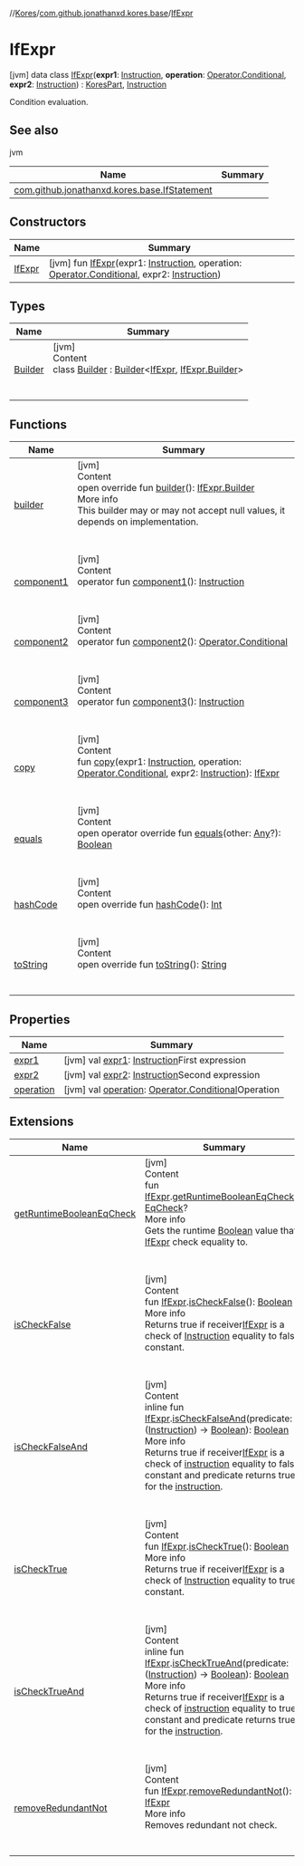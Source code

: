 //[Kores](../../index.md)/[com.github.jonathanxd.kores.base](../index.md)/[IfExpr](index.md)



# IfExpr  
 [jvm] data class [IfExpr](index.md)(**expr1**: [Instruction](../../com.github.jonathanxd.kores/-instruction/index.md), **operation**: [Operator.Conditional](../../com.github.jonathanxd.kores.operator/-operator/-conditional/index.md), **expr2**: [Instruction](../../com.github.jonathanxd.kores/-instruction/index.md)) : [KoresPart](../../com.github.jonathanxd.kores/-kores-part/index.md), [Instruction](../../com.github.jonathanxd.kores/-instruction/index.md)

Condition evaluation.

   


## See also  
  
jvm  
  
|  Name|  Summary| 
|---|---|
| <a name="com.github.jonathanxd.kores.base/IfExpr///PointingToDeclaration/"></a>[com.github.jonathanxd.kores.base.IfStatement](../-if-statement/index.md)| <a name="com.github.jonathanxd.kores.base/IfExpr///PointingToDeclaration/"></a>
  


## Constructors  
  
|  Name|  Summary| 
|---|---|
| <a name="com.github.jonathanxd.kores.base/IfExpr/IfExpr/#com.github.jonathanxd.kores.Instruction#com.github.jonathanxd.kores.operator.Operator.Conditional#com.github.jonathanxd.kores.Instruction/PointingToDeclaration/"></a>[IfExpr](-if-expr.md)| <a name="com.github.jonathanxd.kores.base/IfExpr/IfExpr/#com.github.jonathanxd.kores.Instruction#com.github.jonathanxd.kores.operator.Operator.Conditional#com.github.jonathanxd.kores.Instruction/PointingToDeclaration/"></a> [jvm] fun [IfExpr](-if-expr.md)(expr1: [Instruction](../../com.github.jonathanxd.kores/-instruction/index.md), operation: [Operator.Conditional](../../com.github.jonathanxd.kores.operator/-operator/-conditional/index.md), expr2: [Instruction](../../com.github.jonathanxd.kores/-instruction/index.md))   <br>


## Types  
  
|  Name|  Summary| 
|---|---|
| <a name="com.github.jonathanxd.kores.base/IfExpr.Builder///PointingToDeclaration/"></a>[Builder](-builder/index.md)| <a name="com.github.jonathanxd.kores.base/IfExpr.Builder///PointingToDeclaration/"></a>[jvm]  <br>Content  <br>class [Builder](-builder/index.md) : [Builder](../../com.github.jonathanxd.kores.builder/-builder/index.md)<[IfExpr](index.md), [IfExpr.Builder](-builder/index.md)>   <br><br><br>


## Functions  
  
|  Name|  Summary| 
|---|---|
| <a name="com.github.jonathanxd.kores.base/IfExpr/builder/#/PointingToDeclaration/"></a>[builder](builder.md)| <a name="com.github.jonathanxd.kores.base/IfExpr/builder/#/PointingToDeclaration/"></a>[jvm]  <br>Content  <br>open override fun [builder](builder.md)(): [IfExpr.Builder](-builder/index.md)  <br>More info  <br>This builder may or may not accept null values, it depends on implementation.  <br><br><br>
| <a name="com.github.jonathanxd.kores.base/IfExpr/component1/#/PointingToDeclaration/"></a>[component1](component1.md)| <a name="com.github.jonathanxd.kores.base/IfExpr/component1/#/PointingToDeclaration/"></a>[jvm]  <br>Content  <br>operator fun [component1](component1.md)(): [Instruction](../../com.github.jonathanxd.kores/-instruction/index.md)  <br><br><br>
| <a name="com.github.jonathanxd.kores.base/IfExpr/component2/#/PointingToDeclaration/"></a>[component2](component2.md)| <a name="com.github.jonathanxd.kores.base/IfExpr/component2/#/PointingToDeclaration/"></a>[jvm]  <br>Content  <br>operator fun [component2](component2.md)(): [Operator.Conditional](../../com.github.jonathanxd.kores.operator/-operator/-conditional/index.md)  <br><br><br>
| <a name="com.github.jonathanxd.kores.base/IfExpr/component3/#/PointingToDeclaration/"></a>[component3](component3.md)| <a name="com.github.jonathanxd.kores.base/IfExpr/component3/#/PointingToDeclaration/"></a>[jvm]  <br>Content  <br>operator fun [component3](component3.md)(): [Instruction](../../com.github.jonathanxd.kores/-instruction/index.md)  <br><br><br>
| <a name="com.github.jonathanxd.kores.base/IfExpr/copy/#com.github.jonathanxd.kores.Instruction#com.github.jonathanxd.kores.operator.Operator.Conditional#com.github.jonathanxd.kores.Instruction/PointingToDeclaration/"></a>[copy](copy.md)| <a name="com.github.jonathanxd.kores.base/IfExpr/copy/#com.github.jonathanxd.kores.Instruction#com.github.jonathanxd.kores.operator.Operator.Conditional#com.github.jonathanxd.kores.Instruction/PointingToDeclaration/"></a>[jvm]  <br>Content  <br>fun [copy](copy.md)(expr1: [Instruction](../../com.github.jonathanxd.kores/-instruction/index.md), operation: [Operator.Conditional](../../com.github.jonathanxd.kores.operator/-operator/-conditional/index.md), expr2: [Instruction](../../com.github.jonathanxd.kores/-instruction/index.md)): [IfExpr](index.md)  <br><br><br>
| <a name="kotlin/Any/equals/#kotlin.Any?/PointingToDeclaration/"></a>[equals](../../com.github.jonathanxd.kores.util/-simple-resolver/index.md#%5Bkotlin%2FAny%2Fequals%2F%23kotlin.Any%3F%2FPointingToDeclaration%2F%5D%2FFunctions%2F-1211764316)| <a name="kotlin/Any/equals/#kotlin.Any?/PointingToDeclaration/"></a>[jvm]  <br>Content  <br>open operator override fun [equals](../../com.github.jonathanxd.kores.util/-simple-resolver/index.md#%5Bkotlin%2FAny%2Fequals%2F%23kotlin.Any%3F%2FPointingToDeclaration%2F%5D%2FFunctions%2F-1211764316)(other: [Any](https://kotlinlang.org/api/latest/jvm/stdlib/kotlin/-any/index.html)?): [Boolean](https://kotlinlang.org/api/latest/jvm/stdlib/kotlin/-boolean/index.html)  <br><br><br>
| <a name="kotlin/Any/hashCode/#/PointingToDeclaration/"></a>[hashCode](../../com.github.jonathanxd.kores.util/-simple-resolver/index.md#%5Bkotlin%2FAny%2FhashCode%2F%23%2FPointingToDeclaration%2F%5D%2FFunctions%2F-1211764316)| <a name="kotlin/Any/hashCode/#/PointingToDeclaration/"></a>[jvm]  <br>Content  <br>open override fun [hashCode](../../com.github.jonathanxd.kores.util/-simple-resolver/index.md#%5Bkotlin%2FAny%2FhashCode%2F%23%2FPointingToDeclaration%2F%5D%2FFunctions%2F-1211764316)(): [Int](https://kotlinlang.org/api/latest/jvm/stdlib/kotlin/-int/index.html)  <br><br><br>
| <a name="kotlin/Any/toString/#/PointingToDeclaration/"></a>[toString](../../com.github.jonathanxd.kores.util/-simple-resolver/index.md#%5Bkotlin%2FAny%2FtoString%2F%23%2FPointingToDeclaration%2F%5D%2FFunctions%2F-1211764316)| <a name="kotlin/Any/toString/#/PointingToDeclaration/"></a>[jvm]  <br>Content  <br>open override fun [toString](../../com.github.jonathanxd.kores.util/-simple-resolver/index.md#%5Bkotlin%2FAny%2FtoString%2F%23%2FPointingToDeclaration%2F%5D%2FFunctions%2F-1211764316)(): [String](https://kotlinlang.org/api/latest/jvm/stdlib/kotlin/-string/index.html)  <br><br><br>


## Properties  
  
|  Name|  Summary| 
|---|---|
| <a name="com.github.jonathanxd.kores.base/IfExpr/expr1/#/PointingToDeclaration/"></a>[expr1](expr1.md)| <a name="com.github.jonathanxd.kores.base/IfExpr/expr1/#/PointingToDeclaration/"></a> [jvm] val [expr1](expr1.md): [Instruction](../../com.github.jonathanxd.kores/-instruction/index.md)First expression   <br>
| <a name="com.github.jonathanxd.kores.base/IfExpr/expr2/#/PointingToDeclaration/"></a>[expr2](expr2.md)| <a name="com.github.jonathanxd.kores.base/IfExpr/expr2/#/PointingToDeclaration/"></a> [jvm] val [expr2](expr2.md): [Instruction](../../com.github.jonathanxd.kores/-instruction/index.md)Second expression   <br>
| <a name="com.github.jonathanxd.kores.base/IfExpr/operation/#/PointingToDeclaration/"></a>[operation](operation.md)| <a name="com.github.jonathanxd.kores.base/IfExpr/operation/#/PointingToDeclaration/"></a> [jvm] val [operation](operation.md): [Operator.Conditional](../../com.github.jonathanxd.kores.operator/-operator/-conditional/index.md)Operation   <br>


## Extensions  
  
|  Name|  Summary| 
|---|---|
| <a name="com.github.jonathanxd.kores.inspect//getRuntimeBooleanEqCheck/com.github.jonathanxd.kores.base.IfExpr#/PointingToDeclaration/"></a>[getRuntimeBooleanEqCheck](../../com.github.jonathanxd.kores.inspect/get-runtime-boolean-eq-check.md)| <a name="com.github.jonathanxd.kores.inspect//getRuntimeBooleanEqCheck/com.github.jonathanxd.kores.base.IfExpr#/PointingToDeclaration/"></a>[jvm]  <br>Content  <br>fun [IfExpr](index.md).[getRuntimeBooleanEqCheck](../../com.github.jonathanxd.kores.inspect/get-runtime-boolean-eq-check.md)(): [EqCheck](../../com.github.jonathanxd.kores.inspect/-eq-check/index.md)?  <br>More info  <br>Gets the runtime [Boolean](https://kotlinlang.org/api/latest/jvm/stdlib/kotlin/-boolean/index.html) value that [IfExpr](index.md) check equality to.  <br><br><br>
| <a name="com.github.jonathanxd.kores.inspect//isCheckFalse/com.github.jonathanxd.kores.base.IfExpr#/PointingToDeclaration/"></a>[isCheckFalse](../../com.github.jonathanxd.kores.inspect/is-check-false.md)| <a name="com.github.jonathanxd.kores.inspect//isCheckFalse/com.github.jonathanxd.kores.base.IfExpr#/PointingToDeclaration/"></a>[jvm]  <br>Content  <br>fun [IfExpr](index.md).[isCheckFalse](../../com.github.jonathanxd.kores.inspect/is-check-false.md)(): [Boolean](https://kotlinlang.org/api/latest/jvm/stdlib/kotlin/-boolean/index.html)  <br>More info  <br>Returns true if receiver[IfExpr](index.md) is a check of [Instruction](../../com.github.jonathanxd.kores/-instruction/index.md) equality to false constant.  <br><br><br>
| <a name="com.github.jonathanxd.kores.inspect//isCheckFalseAnd/com.github.jonathanxd.kores.base.IfExpr#kotlin.Function1[com.github.jonathanxd.kores.Instruction,kotlin.Boolean]/PointingToDeclaration/"></a>[isCheckFalseAnd](../../com.github.jonathanxd.kores.inspect/is-check-false-and.md)| <a name="com.github.jonathanxd.kores.inspect//isCheckFalseAnd/com.github.jonathanxd.kores.base.IfExpr#kotlin.Function1[com.github.jonathanxd.kores.Instruction,kotlin.Boolean]/PointingToDeclaration/"></a>[jvm]  <br>Content  <br>inline fun [IfExpr](index.md).[isCheckFalseAnd](../../com.github.jonathanxd.kores.inspect/is-check-false-and.md)(predicate: ([Instruction](../../com.github.jonathanxd.kores/-instruction/index.md)) -> [Boolean](https://kotlinlang.org/api/latest/jvm/stdlib/kotlin/-boolean/index.html)): [Boolean](https://kotlinlang.org/api/latest/jvm/stdlib/kotlin/-boolean/index.html)  <br>More info  <br>Returns true if receiver[IfExpr](index.md) is a check of [instruction](../../com.github.jonathanxd.kores/-instruction/index.md) equality to false constant and predicate returns true for the [instruction](../../com.github.jonathanxd.kores/-instruction/index.md).  <br><br><br>
| <a name="com.github.jonathanxd.kores.inspect//isCheckTrue/com.github.jonathanxd.kores.base.IfExpr#/PointingToDeclaration/"></a>[isCheckTrue](../../com.github.jonathanxd.kores.inspect/is-check-true.md)| <a name="com.github.jonathanxd.kores.inspect//isCheckTrue/com.github.jonathanxd.kores.base.IfExpr#/PointingToDeclaration/"></a>[jvm]  <br>Content  <br>fun [IfExpr](index.md).[isCheckTrue](../../com.github.jonathanxd.kores.inspect/is-check-true.md)(): [Boolean](https://kotlinlang.org/api/latest/jvm/stdlib/kotlin/-boolean/index.html)  <br>More info  <br>Returns true if receiver[IfExpr](index.md) is a check of [Instruction](../../com.github.jonathanxd.kores/-instruction/index.md) equality to true constant.  <br><br><br>
| <a name="com.github.jonathanxd.kores.inspect//isCheckTrueAnd/com.github.jonathanxd.kores.base.IfExpr#kotlin.Function1[com.github.jonathanxd.kores.Instruction,kotlin.Boolean]/PointingToDeclaration/"></a>[isCheckTrueAnd](../../com.github.jonathanxd.kores.inspect/is-check-true-and.md)| <a name="com.github.jonathanxd.kores.inspect//isCheckTrueAnd/com.github.jonathanxd.kores.base.IfExpr#kotlin.Function1[com.github.jonathanxd.kores.Instruction,kotlin.Boolean]/PointingToDeclaration/"></a>[jvm]  <br>Content  <br>inline fun [IfExpr](index.md).[isCheckTrueAnd](../../com.github.jonathanxd.kores.inspect/is-check-true-and.md)(predicate: ([Instruction](../../com.github.jonathanxd.kores/-instruction/index.md)) -> [Boolean](https://kotlinlang.org/api/latest/jvm/stdlib/kotlin/-boolean/index.html)): [Boolean](https://kotlinlang.org/api/latest/jvm/stdlib/kotlin/-boolean/index.html)  <br>More info  <br>Returns true if receiver[IfExpr](index.md) is a check of [instruction](../../com.github.jonathanxd.kores/-instruction/index.md) equality to true constant and predicate returns true for the [instruction](../../com.github.jonathanxd.kores/-instruction/index.md).  <br><br><br>
| <a name="com.github.jonathanxd.kores.inspect//removeRedundantNot/com.github.jonathanxd.kores.base.IfExpr#/PointingToDeclaration/"></a>[removeRedundantNot](../../com.github.jonathanxd.kores.inspect/remove-redundant-not.md)| <a name="com.github.jonathanxd.kores.inspect//removeRedundantNot/com.github.jonathanxd.kores.base.IfExpr#/PointingToDeclaration/"></a>[jvm]  <br>Content  <br>fun [IfExpr](index.md).[removeRedundantNot](../../com.github.jonathanxd.kores.inspect/remove-redundant-not.md)(): [IfExpr](index.md)  <br>More info  <br>Removes redundant not check.  <br><br><br>

